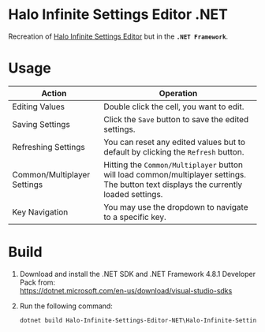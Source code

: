# Halo Infinite Settings Editor .NET
 Recreation of [Halo Infinite Settings Editor](https://github.com/aetopia/halo-infinite-settings-editor) but in the **`.NET Framework`**.

# Usage
|Action|Operation|
|-|-|
|Editing Values|Double click the cell, you want to edit.|
|Saving Settings|Click the `Save` button to save the edited settings.|
|Refreshing Settings|You can reset any edited values but to default by clicking the `Refresh` button.|
|Common/Multiplayer Settings|Hitting the `Common/Multiplayer` button will load common/multiplayer settings. The button text displays the currently loaded settings.|
|Key Navigation|You may use the dropdown to navigate to a specific key.|

# Build
1. Download and install the .NET SDK and .NET Framework 4.8.1 Developer Pack from:<br>https://dotnet.microsoft.com/en-us/download/visual-studio-sdks
2. Run the following command:

    ```cmd
    dotnet build Halo-Infinite-Settings-Editor-NET\Halo-Infinite-Settings-Editor-NET.csproj --configuration Release
    ```
